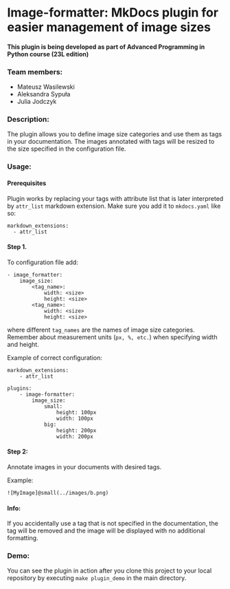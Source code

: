# Image-formatter: MkDocs plugin for easier management of image sizes

#### This plugin is being developed as part of Advanced Programming in Python course (23L edition)

### Team members:

- Mateusz Wasilewski
- Aleksandra Sypuła
- Julia Jodczyk

### Description:

The plugin allows you to define image size categories and use them as tags in your documentation. The images annotated with tags will be resized to the size specified in the configuration file.

### Usage:

#### Prerequisites
Plugin works by replacing your tags with attribute list that is later interpreted by `attr_list` markdown extension. Make sure you add it to `mkdocs.yaml` like so:
```
markdown_extensions:
  - attr_list
```


#### Step 1.

To configuration file add:

```
- image_formatter:
    image_size:
        <tag_name>:
            width: <size>
            height: <size>
        <tag_name>:
            width: <size>
            height: <size>
```

where different `tag_names` are the names of image size categories. Remember about measurement units (`px, %, etc.`) when specifying width and height.

Example of correct configuration:

```
markdown_extensions:
    - attr_list

plugins:
    - image-formatter:
        image_size:
            small:
                height: 100px
                width: 100px
            big:
                height: 200px
                width: 200px
```


#### Step 2:

Annotate images in your documents with desired tags.

Example:

```
![MyImage]@small(../images/b.png)
```

#### Info:
If you accidentally use a tag that is not specified in the documentation, the tag will be removed and the image will be displayed with no additional formatting.


### Demo:
You can see the plugin in action after you clone this project to your local repository by executing `make plugin_demo` in the main directory.